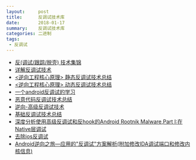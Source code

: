 ```yaml
---
layout:     post
title:      反调试技术库
date:       2018-01-17
summary:    反调试技术库
categories: 二进制
tags:
 - 反调试
---
```


+ [反(调试/跟踪/脱壳) 技术集锦][1]
+ [详解反调试技术][2]
+ [<逆向工程核心原理> 静态反调试技术总结][3]
+ [<逆向工程核心原理> 动态反调试技术总结][4]
+ [一个android反调试的学习][5]
+ [恶意代码反调试技术总结][6]
+ [逆向-高级反调试技术][7]
+ [基础反调试技术总结][8]
+ [深度分析使用高级反调试和反hook的Android Rootnik Malware,Part I:在Native层调试][9]
+ [去除ios反调试][10]
+ [Android逆向之旅—应用的"反调试"方案解析(附加修改IDA调试端口和修改内核信息)][11]

[1]: https://www.pediy.com/kssd/pediy06/pediy6713.htm
[2]: http://blog.csdn.net/qq_32400847/article/details/52798050
[3]: http://blog.csdn.net/zhangmiaoping23/article/details/44564781
[4]: http://blog.csdn.net/zhangmiaoping23/article/details/44593407
[5]: http://blog.csdn.net/trap0D/article/details/45697607
[6]: https://www.lolopop.cn/2017/anti-debug-in-malware/
[7]: http://www.tk4479.net/whklhhhh/article/details/78787596
[8]: https://bbs.pediy.com/thread-212371.htm
[9]: https://paper.seebug.org/204/
[10]: http://www.cnblogs.com/iamonion/p/7119085.html
[11]: http://www.wjdiankong.cn/android逆向之旅-应用的反调试方案解析附加修改ida调试/
